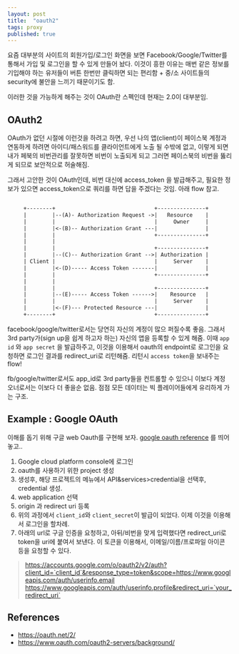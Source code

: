 ```yaml
---
layout: post
title:  "oauth2"
tags: proxy
published: true
---
```


요즘 대부분의 사이트의 회원가입/로그인 화면을 보면 Facebook/Google/Twitter를 통해서 가입 및 로그인을 할 수 있게 만들어 놨다. 이것이 흥한 이유는 매번 같은 정보를 기입해야 하는 유저들이 버튼 한번만 클릭하면 되는 편리함 + 중/소 사이트들의 security에 불안을 느끼기 때문이기도 함.

이러한 것을 가능하게 해주는 것이 OAuth란 스펙인데 현재는 2.0이 대부분임.

## OAuth2

OAuth가 없던 시절에 이런것을 하려고 하면, 우선 나의 앱(client)이 페이스북 계정과 연동하게 하려면 아이디/패스워드를 클라이언트에게 노출 될 수밖에 없고, 이렇게 되면 내가 페북의 비번관리를 잘못하면 비번이 노출되게 되고 그러면 페이스북의 비번을 뚫리게 되므로 보안적으로 허술해짐.

그래서 고안한 것이 OAuth인데, 비번 대신에 access_token 을 발급해주고, 필요한 정보가 있으면 access_token으로 쿼리를 하면 답을 주겠다는 것임. 아래 flow 참고.

```txt

     +--------+                               +---------------+
     |        |--(A)- Authorization Request ->|   Resource    |
     |        |                               |     Owner     |
     |        |<-(B)-- Authorization Grant ---|               |
     |        |                               +---------------+
     |        |
     |        |                               +---------------+
     |        |--(C)-- Authorization Grant -->| Authorization |
     | Client |                               |     Server    |
     |        |<-(D)----- Access Token -------|               |
     |        |                               +---------------+
     |        |
     |        |                               +---------------+
     |        |--(E)----- Access Token ------>|    Resource   |
     |        |                               |     Server    |
     |        |<-(F)--- Protected Resource ---|               |
     +--------+                               +---------------+

```

facebook/google/twitter로서는 당연히 자신의 계정이 많으 퍼질수록 좋음. 그래서 3rd party가(sign up을 쉽게 하고자 하는) 자신의 앱을 등록할 수 있게 해줌. 이때 `app id` 와 `app secret` 을 발급하주고, 이것을 이용해서 oauth의 endpoint로 로그인을 요청하면 로그인 결과를 redirect_uri로 리턴해줌. 리턴시 `access token`을 보내주는 flow!

fb/google/twitter로서도 app_id로 3rd party들을 컨트롤할 수 있으니 이보다 계정 오너로서는 이보다 더 좋을순 없음. 점점 모든 데이터는 빅 플레이어들에게 유리하게 가는 구조.

## Example : Google OAuth

이해를 돕기 위해 구글 web Oauth를 구현해 보자. [google oauth reference](https://developers.google.com/identity/protocols/OAuth2UserAgent) 를 띄어놓고..

1. Google cloud platform console에 로그인
1. oauth를 사용하기 위한 project 생성
1. 생성후, 해당 프로젝트의 메뉴에서 API&services>credential을 선택후, credential 생성.
  1. web application 선택
  1. origin 과 redirect uri 등록
1. 위의 과정에서 `client_id`와 `client_secret`이 발급이 되었다. 이제 이것을 이용해서 로그인을 할차례.
1. 아래의 url로 구글 인증을 요청하고, 아뒤/비번을 맞게 입력했다면 redirect_uri로 token을 uri에 붙여서 보낸다. 이 토큰을 이용해서, 이메일/이름/프로파일 아이콘 등을 요청할 수 있다.
> https://accounts.google.com/o/oauth2/v2/auth?client_id=`client_id`&response_type=token&scope=https://www.googleapis.com/auth/userinfo.email https://www.googleapis.com/auth/userinfo.profile&redirect_uri=`your_redirect_uri`


## References

- https://oauth.net/2/
- https://www.oauth.com/oauth2-servers/background/

